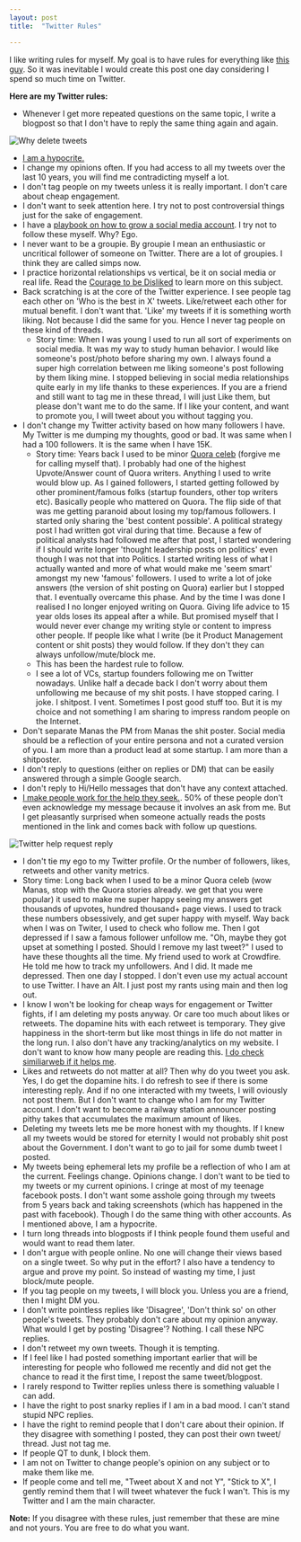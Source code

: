 ```yaml
---
layout: post
title:  "Twitter Rules"

---
```


I like writing rules for myself. My goal is to have rules for everything like [this guy](https://github.com/nikitavoloboev/knowledge/blob/master/focusing/rules.md). So it was inevitable I would create this post one day considering I spend so much time on Twitter.

**Here are my Twitter rules:**

- Whenever I get more repeated questions on the same topic, I write a blogpost so that I don't have to reply the same thing again and again.

![Why delete tweets](/assets/img/why_delete.png)

- [I am a hypocrite.](https://manassaloi.com/2021/11/14/hypocrite.html)
- I change my opinions often. If you had access to all my tweets over the last 10 years, you will find me contradicting myself a lot.
- I don't tag people on my tweets unless it is really important. I don't care about cheap engagement.
- I don't want to seek attention here. I try not to post controversial things just for the sake of engagement.
- I have a [playbook on how to grow a social media account](https://manassaloi.com/2021/03/17/social-media-playbook.html). I try not to follow these myself. Why? Ego.
- I never want to be a groupie. By groupie I mean an enthusiastic or uncritical follower of someone on Twitter. There are a lot of groupies. I think they are called simps now.
- I practice horizontal relationships vs vertical, be it on social media or real life. Read the [Courage to be Disliked](https://www.goodreads.com/book/show/43306206-the-courage-to-be-disliked) to learn more on this subject.
- Back scratching is at the core of the Twitter experience. I see people tag each other on 'Who is the best in X' tweets. Like/retweet each other for mutual benefit. I don't want that. 'Like' my tweets if it is something worth liking. Not because I did the same for you. Hence I never tag people on these kind of threads.
  - Story time: When I was young I used to run all sort of experiments on social media. It was my way to study human behavior. I would like someone's post/photo before sharing my own. I always found a super high correlation between me liking someone's post following by them liking mine. I stopped believing in social media relationships quite early in my life thanks to these experiences. If you are a friend and still want to tag me in these thread, I will just Like them, but please don't want me to do the same. If I like your content, and want to promote you, I will tweet about you without tagging you.
- I don't change my Twitter activity based on how many followers I have. My Twitter is me dumping my thoughts, good or bad. It was same when I had a 100 followers. It is the same when I have 15K.
  - Story time: Years back I used to be minor [Quora celeb](https://www.quora.com/search?q=manas+saloi) (forgive me for calling myself that). I probably had one of the highest Upvote/Answer count of Quora writers. Anything I used to write would blow up. As I gained followers, I started getting followed by other prominent/famous folks (startup founders, other top writers etc). Basically people who mattered on Quora. The flip side of that was me getting paranoid about losing my top/famous followers. I started only sharing the 'best content possible'. A political strategy post I had written got viral during that time. Because a few of political analysts had followed me after that post, I started wondering if I should write longer 'thought leadership posts on politics' even though I was not that into Politics. I started writing less of what I actually wanted and more of what would make me 'seem smart' amongst my new 'famous' followers. I used to write a lot of joke answers (the version of shit posting on Quora) earlier but I stopped that. I eventually overcame this phase. And by the time I was done I realised I no longer enjoyed writing on Quora. Giving life advice to 15 year olds loses its appeal after a while. But promised myself that I would never ever change my writing style or content to impress other people. If people like what I write (be it Product Management content or shit posts) they would follow. If they don't they can always unfollow/mute/block me.
  - This has been the hardest rule to follow.
  - I see a lot of VCs, startup founders following me on Twitter nowadays. Unlike half a decade back I don't worry about them  unfollowing me because of my shit posts. I have stopped caring. I joke. I shitpost. I vent. Sometimes I post good stuff too. But it is my choice and not something I am sharing to impress random people on the Internet.
- Don't separate Manas the PM from Manas the shit poster. Social media should be a reflection of your entire persona and not a curated version of you. I am more than a product lead at some startup. I am more than a shitposter.
- I don't reply to questions (either on replies or DM) that can be easily answered through a simple Google search.
- I don't reply to Hi/Hello messages that don't have any context attached.
- [I make people work for the help they seek.](https://feld.com/archives/2014/12/identify-leaders-giving-people-assignments.html). 50% of these people don't even acknowledge my message because it involves an ask from me. But I get pleasantly surprised when someone actually reads the posts mentioned in the link and comes back with follow up questions.

![Twitter help request reply](/assets/img/twitter_help.png)

- I don't tie my ego to my Twitter profile. Or the number of followers, likes, retweets and other vanity metrics.
 - Story time: Long back when I used to be a minor Quora celeb (wow Manas, stop with the Quora stories already. we get that you were popular) it used to make me super happy seeing my answers get thousands of upvotes, hundred thousand+ page views. I used to track these numbers obsessively, and get super happy with myself. Way back when I was on Twiter, I used to check who follow me. Then I got depressed if I saw a famous follower unfollow me. "Oh, maybe they got upset at something I posted. Should I remove my last tweet?" I used to have these thoughts all the time. My friend used to work at Crowdfire. He told me how to track my unfollowers. And I did. It made me depressed. Then one day I stopped. I don't even use my actual account to use Twitter. I have an Alt. I just post my rants using main and then log out.
 - I know I won't be looking for cheap ways for engagement or Twitter fights, if I am deleting my posts anyway. Or care too much about likes or retweets. The dopamine hits with each retweet is temporary. They give happiness in the short-term but like most things in life do not matter in the long run. I also don't have any tracking/analytics on my website. I don't want to know how many people are reading this. [I do check similiarweb if it helps me](https://manassaloi.com/2021/11/14/hypocrite.html).
 - Likes and retweets do not matter at all? Then why do you tweet you ask. Yes, I do get the dopamine hits. I do refresh to see if there is some interesting reply. And if no one interacted with my tweets, I will oviously not post them. But I don't want to change who I am for my Twitter account. I don't want to become a railway station announcer posting pithy takes that accumulates the maximum amount of likes.
 - Deleting my tweets lets me be more honest with my thoughts. If I knew all my tweets would be stored for eternity I would not probably shit post about the Government. I don't want to go to jail for some dumb tweet I posted.
 - My tweets being ephemeral lets my profile be a reflection of who I am at the current. Feelings change. Opinions change. I don't want to be tied to my tweets or my current opinions. I cringe at most of my teenage facebook posts. I don't want some asshole going through my tweets from 5 years back and taking screenshots (which has happened in the past with facebook). Though I do the same thing with other accounts. As I mentioned above, I am a hypocrite.
- I turn long threads into blogposts if I think people found them useful and would want to read them later.
- I don't argue with people online. No one will change their views based on a single tweet. So why put in the effort? I also have a tendency to argue and prove my point. So instead of wasting my time, I just block/mute people.
- If you tag people on my tweets, I will block you. Unless you are a friend, then I might DM you.
- I don't write pointless replies like 'Disagree', 'Don't think so' on other people's tweets. They probably don't care about my opinion anyway. What would I get by posting 'Disagree'? Nothing. I call these NPC replies.
- I don't retweet my own tweets. Though it is tempting.
- If I feel like I had posted something important earlier that will be interesting for people who followed me recently and did not get the chance to read it the first time, I repost the same tweet/blogpost.
- I rarely respond to Twitter replies unless there is something valuable I can add.
- I have the right to post snarky replies if I am in a bad mood. I can't stand stupid NPC replies.
- I have the right to remind people that I don't care about their opinion. If they disagree with something I posted, they can post their own tweet/ thread. Just not tag me.
- If people QT to dunk, I block them.
- I am not on Twitter to change people's opinion on any subject or to make them like me.
- If people come and tell me, "Tweet about X and not Y", "Stick to X", I gently remind them that I will tweet whatever the fuck I wan't. This is my Twitter and I am the main character.

**Note:** If you disagree with these rules, just remember that these are mine and not yours. You are free to do what you want.
